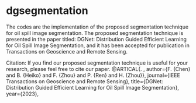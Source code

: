 # dgsegmentation

The codes are the implementation of the proposed segmentation technique for oil spill image segmentation.
The proposed segmentation technique is presented in the paper titled: DGNet: Distribution Guided Efficient Learning for Oil Spill Image Segmentation, and it has been accepted for publication in Transactions on Geoscience and Remote Sensing.

Citation:
If you find our proposed segmentation technique is useful for your research, please feel free to cite our paper.
@ARTICAL{. ,
author={F. {Chen} and B. {Heiko} and F. {Zhou} and P. {Ren} and H. {Zhou}},
journal={IEEE Transactions on Geoscience and Remote Sensing},
title={DGNet: Distribution Guided Efficient Learning for Oil Spill Image Segmentation},
year={2023},

